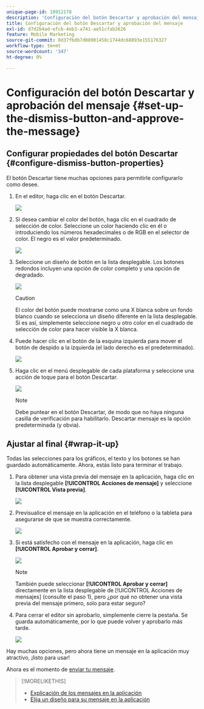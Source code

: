 ```yaml
---
unique-page-id: 10912178
description: 'Configuración del botón Descartar y aprobación del mensaje: documentos de Marketo, documentación del producto'
title: Configuración del botón Descartar y aprobación del mensaje
exl-id: d7d2b4ad-efcb-4eb3-a741-ae51cfab2626
feature: Mobile Marketing
source-git-commit: 0d37fbdb7d08901458c1744dc68893e155176327
workflow-type: tm+mt
source-wordcount: '347'
ht-degree: 0%

---
```


# Configuración del botón Descartar y aprobación del mensaje {#set-up-the-dismiss-button-and-approve-the-message}

## Configurar propiedades del botón Descartar  {#configure-dismiss-button-properties}

El botón Descartar tiene muchas opciones para permitirle configurarlo como desee.

1. En el editor, haga clic en el botón Descartar.

   ![](assets/image2016-5-9-10-3a23-3a37.png)

1. Si desea cambiar el color del botón, haga clic en el cuadrado de selección de color. Seleccione un color haciendo clic en él o introduciendo los números hexadecimales o de RGB en el selector de color. El negro es el valor predeterminado.

   ![](assets/image2016-5-9-10-3a33-3a17.png)

1. Seleccione un diseño de botón en la lista desplegable. Los botones redondos incluyen una opción de color completo y una opción de degradado.

   ![](assets/image2016-5-9-10-3a35-3a46.png)

   >[!CAUTION]
   >
   >El color del botón puede mostrarse como una X blanca sobre un fondo blanco cuando se selecciona un diseño diferente en la lista desplegable. Si es así, simplemente seleccione negro u otro color en el cuadrado de selección de color para hacer visible la X blanca.

1. Puede hacer clic en el botón de la esquina izquierda para mover el botón de despido a la izquierda (el lado derecho es el predeterminado).

   ![](assets/image2016-5-9-10-3a39-3a5.png)

1. Haga clic en el menú desplegable de cada plataforma y seleccione una acción de toque para el botón Descartar.

   ![](assets/image2016-5-9-10-3a43-3a54.png)

   >[!NOTE]
   >
   >Debe puntear en el botón Descartar, de modo que no haya ninguna casilla de verificación para habilitarlo. Descartar mensaje es la opción predeterminada (y obvia).

## Ajustar al final {#wrap-it-up}

Todas las selecciones para los gráficos, el texto y los botones se han guardado automáticamente. Ahora, estás listo para terminar el trabajo.

1. Para obtener una vista previa del mensaje en la aplicación, haga clic en la lista desplegable **[!UICONTROL Acciones de mensaje]** y seleccione **[!UICONTROL Vista previa]**.

   ![](assets/image2016-5-9-10-3a58-3a38.png)

1. Previsualice el mensaje en la aplicación en el teléfono o la tableta para asegurarse de que se muestra correctamente.

   ![](assets/image2016-5-9-11-3a2-3a13.png)

1. Si está satisfecho con el mensaje en la aplicación, haga clic en **[!UICONTROL Aprobar y cerrar]**.

   ![](assets/image2016-5-9-11-3a8-3a52.png)

   >[!NOTE]
   >
   >También puede seleccionar **[!UICONTROL Aprobar y cerrar]** directamente en la lista desplegable de [!UICONTROL Acciones de mensajes] (consulte el paso 1), pero ¿por qué no obtener una vista previa del mensaje primero, solo para estar seguro?

1. Para cerrar el editor sin aprobarlo, simplemente cierre la pestaña. Se guarda automáticamente, por lo que puede volver y aprobarlo más tarde.

   ![](assets/image2016-5-9-11-3a9-3a46.png)

Hay muchas opciones, pero ahora tiene un mensaje en la aplicación muy atractivo, ¡listo para usar!

Ahora es el momento de [enviar tu mensaje](/help/marketo/product-docs/mobile-marketing/in-app-messages/sending-your-in-app-message/send-your-in-app-message.md).

>[!MORELIKETHIS]
>
>* [Explicación de los mensajes en la aplicación](/help/marketo/product-docs/mobile-marketing/in-app-messages/understanding-in-app-messages.md)
>* [Elija un diseño para su mensaje en la aplicación](/help/marketo/product-docs/mobile-marketing/in-app-messages/creating-in-app-messages/choose-a-layout-for-your-in-app-message.md)
